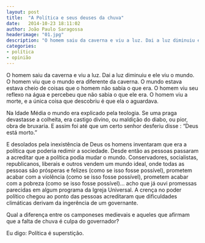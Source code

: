```yaml
---
layout: post
title:  "A Política e seus deuses da chuva"
date:   2014-10-23 18:11:02
author: João Paulo Saragossa
headerimage: "01.jpg"
description: "O homem saiu da caverna e viu a luz. Dai a luz diminuiu e ele viu o mundo. O homem viu que o mundo era diferente da caverna. O mundo estava estava cheio de coisas que o homem não sabia o que era. O homem viu seu reflexo na água e percebeu que não sabia o que ele era. O homem viu a morte, e a única coisa que descobriu é que ela o aguardava."
categories:
- política
- opinião
---
```

O homem saiu da caverna e viu a luz. Dai a luz diminuiu e ele viu o mundo. O homem viu que o mundo era diferente da caverna. O mundo estava estava cheio de coisas que o homem não sabia o que era. O homem viu seu reflexo na água e percebeu que não sabia o que ele era. O homem viu a morte, e a única coisa que descobriu é que ela o aguardava.

Na Idade Média o mundo era explicado pela teologia. Se uma praga devastasse a colheita, era castigo divino, ou maldição do diabo, ou pior, obra de bruxaria. E assim foi até que um certo senhor desferiu disse : “Deus está morto.”

E desolados pela inexistência de Deus os homens inventaram que era a política que poderia redimir a sociedade. Desde então as pessoas passaram a acreditar que a política podia mudar o mundo. Conservadores, socialistas, republicanos, liberais e outros vendem um mundo ideal, onde todas as pessoas são prósperas e felizes (como se isso fosse possível), prometem acabar com a violência (como se isso fosse possível), prometem acabar com a pobreza (como se isso fosse possível)... acho que já ouvi promessas parecidas em algum programa da Igreja Universal. A crença no poder político chegou ao ponto das pessoas acreditaram que dificuldades climáticas derivam da ingerência de um governante.

Qual a diferença entre os camponeses medievais e aqueles que afirmam que a falta de chuva é culpa do governador?

Eu digo: Política é superstição.